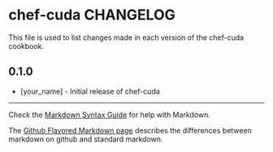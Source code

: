 chef-cuda CHANGELOG
=======================

This file is used to list changes made in each version of the chef-cuda cookbook.

0.1.0
-----
- [your_name] - Initial release of chef-cuda

- - -
Check the [Markdown Syntax Guide](http://daringfireball.net/projects/markdown/syntax) for help with Markdown.

The [Github Flavored Markdown page](http://github.github.com/github-flavored-markdown/) describes the differences between markdown on github and standard markdown.
